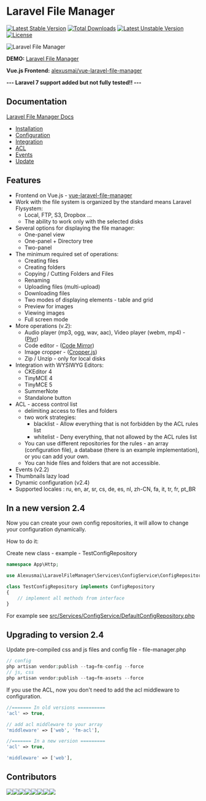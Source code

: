 # Laravel File Manager

[![Latest Stable Version](https://poser.pugx.org/alexusmai/laravel-file-manager/v/stable)](https://packagist.org/packages/alexusmai/laravel-file-manager)
[![Total Downloads](https://poser.pugx.org/alexusmai/laravel-file-manager/downloads)](https://packagist.org/packages/alexusmai/laravel-file-manager)
[![Latest Unstable Version](https://poser.pugx.org/alexusmai/laravel-file-manager/v/unstable)](https://packagist.org/packages/alexusmai/laravel-file-manager)
[![License](https://poser.pugx.org/alexusmai/laravel-file-manager/license)](https://packagist.org/packages/alexusmai/laravel-file-manager)


![Laravel File Manager](https://raw.github.com/alexusmai/vue-laravel-file-manager/master/src/assets/laravel-file-manager.gif?raw=true)

**DEMO:** [Laravel File Manager](http://file-manager.webmai.ru/)

**Vue.js Frontend:** [alexusmai/vue-laravel-file-manager](https://github.com/alexusmai/vue-laravel-file-manager)

**--- Laravel 7 support added but not fully tested!! ---**

## Documentation

[Laravel File Manager Docs](./docs/index.md)
* [Installation](./docs/installation.md)
* [Configuration](./docs/configuration.md)
* [Integration](./docs/integration.md)
* [ACL](./docs/acl.md)
* [Events](./docs/events.md)
* [Update](./docs/update.md)

## Features

* Frontend on Vue.js - [vue-laravel-file-manager](https://github.com/alexusmai/vue-laravel-file-manager)
* Work with the file system is organized by the standard means Laravel Flysystem:
  * Local, FTP, S3, Dropbox ...
  * The ability to work only with the selected disks
* Several options for displaying the file manager:
  * One-panel view
  * One-panel + Directory tree
  * Two-panel
* The minimum required set of operations:
   * Creating files
   * Creating folders
   * Copying / Cutting Folders and Files
   * Renaming
   * Uploading files (multi-upload)
   * Downloading files
   * Two modes of displaying elements - table and grid
   * Preview for images
   * Viewing images
   * Full screen mode
* More operations (v.2):
   * Audio player (mp3, ogg, wav, aac), Video player (webm, mp4) - ([Plyr](https://github.com/sampotts/plyr))
   * Code editor - ([Code Mirror](https://github.com/codemirror/codemirror))
   * Image cropper - ([Cropper.js](https://github.com/fengyuanchen/cropperjs))
   * Zip / Unzip - only for local disks
* Integration with WYSIWYG Editors:
  * CKEditor 4
  * TinyMCE 4
  * TinyMCE 5
  * SummerNote
  * Standalone button
* ACL - access control list
  * delimiting access to files and folders
  * two work strategies:
    * blacklist - Allow everything that is not forbidden by the ACL rules list
    * whitelist - Deny everything, that not allowed by the ACL rules list
  * You can use different repositories for the rules - an array (configuration file), a database (there is an example implementation), or you can add your own.
  * You can hide files and folders that are not accessible.
* Events (v2.2)
* Thumbnails lazy load
* Dynamic configuration (v2.4)
* Supported locales : ru, en, ar, sr, cs, de, es, nl, zh-CN, fa, it, tr, fr, pt_BR

## In a new version 2.4

Now you can create your own config repositories, it will allow to change your configuration dynamically.

How to do it:

Create new class - example - TestConfigRepository

```php
namespace App\Http;

use Alexusmai\LaravelFileManager\Services\ConfigService\ConfigRepository;

class TestConfigRepository implements ConfigRepository
{
    // implement all methods from interface
}
```

For example see [src/Services/ConfigService/DefaultConfigRepository.php](https://github.com/alexusmai/laravel-file-manager/blob/master/src/Services/ConfigService/DefaultConfigRepository.php)

## Upgrading to version 2.4

Update pre-compiled css and js files and config file - file-manager.php 


```php
// config
php artisan vendor:publish --tag=fm-config --force
// js, css
php artisan vendor:publish --tag=fm-assets --force
```

If you use the ACL, now you don't need to add the acl middleware to configuration.

```php
//======= In old versions ==========
'acl' => true,

// add acl middleware to your array
'middleware' => ['web', 'fm-acl'],

//======= In a new version =========
'acl' => true,

'middleware' => ['web'],
```

## Contributors

[![](https://sourcerer.io/fame/alexusmai/alexusmai/laravel-file-manager/images/0)](https://sourcerer.io/fame/alexusmai/alexusmai/laravel-file-manager/links/0)[![](https://sourcerer.io/fame/alexusmai/alexusmai/laravel-file-manager/images/1)](https://sourcerer.io/fame/alexusmai/alexusmai/laravel-file-manager/links/1)[![](https://sourcerer.io/fame/alexusmai/alexusmai/laravel-file-manager/images/2)](https://sourcerer.io/fame/alexusmai/alexusmai/laravel-file-manager/links/2)[![](https://sourcerer.io/fame/alexusmai/alexusmai/laravel-file-manager/images/3)](https://sourcerer.io/fame/alexusmai/alexusmai/laravel-file-manager/links/3)[![](https://sourcerer.io/fame/alexusmai/alexusmai/laravel-file-manager/images/4)](https://sourcerer.io/fame/alexusmai/alexusmai/laravel-file-manager/links/4)[![](https://sourcerer.io/fame/alexusmai/alexusmai/laravel-file-manager/images/5)](https://sourcerer.io/fame/alexusmai/alexusmai/laravel-file-manager/links/5)[![](https://sourcerer.io/fame/alexusmai/alexusmai/laravel-file-manager/images/6)](https://sourcerer.io/fame/alexusmai/alexusmai/laravel-file-manager/links/6)[![](https://sourcerer.io/fame/alexusmai/alexusmai/laravel-file-manager/images/7)](https://sourcerer.io/fame/alexusmai/alexusmai/laravel-file-manager/links/7)


